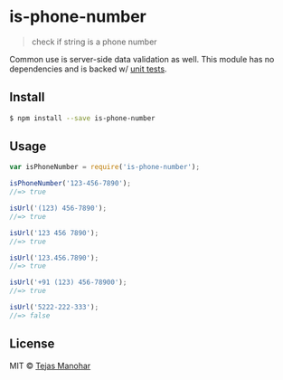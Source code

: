 is-phone-number
===============

> check if string is a phone number


Common use is server-side data validation as well. This module has no dependencies and is backed w/ [unit tests](https://github.com/tejas-manohar/is-phone-number/blob/master/test.js).


## Install

```sh
$ npm install --save is-phone-number
```


## Usage

```js
var isPhoneNumber = require('is-phone-number');

isPhoneNumber('123-456-7890');
//=> true

isUrl('(123) 456-7890');
//=> true

isUrl('123 456 7890');
//=> true

isUrl('123.456.7890');
//=> true

isUrl('+91 (123) 456-78900');
//=> true

isUrl('5222-222-333');
//=> false
```


## License

MIT © [Tejas Manohar](https://tejas.io)
